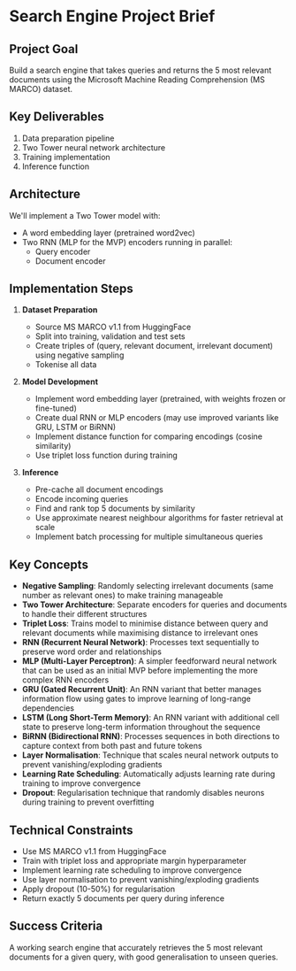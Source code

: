 # Search Engine Project Brief

## Project Goal

Build a search engine that takes queries and returns the 5 most relevant documents using the Microsoft Machine Reading Comprehension (MS MARCO) dataset.

## Key Deliverables

1. Data preparation pipeline
2. Two Tower neural network architecture
3. Training implementation
4. Inference function

## Architecture

We'll implement a Two Tower model with:

- A word embedding layer (pretrained word2vec)
- Two RNN (MLP for the MVP) encoders running in parallel:
  - Query encoder
  - Document encoder

## Implementation Steps

1. **Dataset Preparation**

   - Source MS MARCO v1.1 from HuggingFace
   - Split into training, validation and test sets
   - Create triples of (query, relevant document, irrelevant document) using negative sampling
   - Tokenise all data

2. **Model Development**

   - Implement word embedding layer (pretrained, with weights frozen or fine-tuned)
   - Create dual RNN or MLP encoders (may use improved variants like GRU, LSTM or BiRNN)
   - Implement distance function for comparing encodings (cosine similarity)
   - Use triplet loss function during training

3. **Inference**
   - Pre-cache all document encodings
   - Encode incoming queries
   - Find and rank top 5 documents by similarity
   - Use approximate nearest neighbour algorithms for faster retrieval at scale
   - Implement batch processing for multiple simultaneous queries

## Key Concepts

- **Negative Sampling**: Randomly selecting irrelevant documents (same number as relevant ones) to make training manageable
- **Two Tower Architecture**: Separate encoders for queries and documents to handle their different structures
- **Triplet Loss**: Trains model to minimise distance between query and relevant documents while maximising distance to irrelevant ones
- **RNN (Recurrent Neural Network)**: Processes text sequentially to preserve word order and relationships
- **MLP (Multi-Layer Perceptron)**: A simpler feedforward neural network that can be used as an initial MVP before implementing the more complex RNN encoders
- **GRU (Gated Recurrent Unit)**: An RNN variant that better manages information flow using gates to improve learning of long-range dependencies
- **LSTM (Long Short-Term Memory)**: An RNN variant with additional cell state to preserve long-term information throughout the sequence
- **BiRNN (Bidirectional RNN)**: Processes sequences in both directions to capture context from both past and future tokens
- **Layer Normalisation**: Technique that scales neural network outputs to prevent vanishing/exploding gradients
- **Learning Rate Scheduling**: Automatically adjusts learning rate during training to improve convergence
- **Dropout**: Regularisation technique that randomly disables neurons during training to prevent overfitting

## Technical Constraints

- Use MS MARCO v1.1 from HuggingFace
- Train with triplet loss and appropriate margin hyperparameter
- Implement learning rate scheduling to improve convergence
- Use layer normalisation to prevent vanishing/exploding gradients
- Apply dropout (10-50%) for regularisation
- Return exactly 5 documents per query during inference

## Success Criteria

A working search engine that accurately retrieves the 5 most relevant documents for a given query, with good generalisation to unseen queries.
